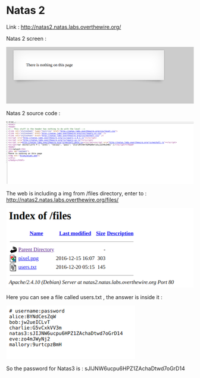# Natas 2

Link : http://natas2.natas.labs.overthewire.org/

Natas 2 screen :

<img src="imgs/natas2.png" alt="Natas2 screen">


Natas 2 source code :


<img src="imgs/url_natas2.png" alt="url Natas2">


The web is including a img from /files directory, enter to : http://natas2.natas.labs.overthewire.org/files/

<img src="imgs/natas2_files.png" alt="natas2_files">

Here you can see a file called users.txt , the answer is inside it :

<img src="imgs/natas2_users.png " alt="natas2 users">

So the password for Natas3 is : sJIJNW6ucpu6HPZ1ZAchaDtwd7oGrD14